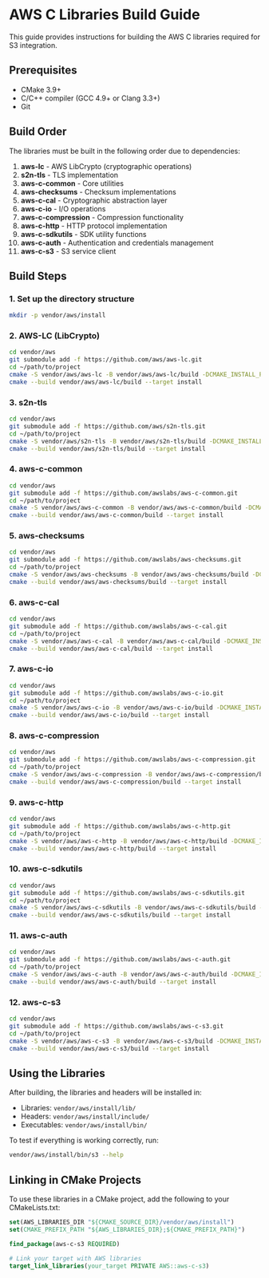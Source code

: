 # AWS C Libraries Build Guide

This guide provides instructions for building the AWS C libraries required for S3 integration.

## Prerequisites

- CMake 3.9+
- C/C++ compiler (GCC 4.9+ or Clang 3.3+)
- Git

## Build Order

The libraries must be built in the following order due to dependencies:

1. **aws-lc** - AWS LibCrypto (cryptographic operations)
2. **s2n-tls** - TLS implementation
3. **aws-c-common** - Core utilities
4. **aws-checksums** - Checksum implementations
5. **aws-c-cal** - Cryptographic abstraction layer
6. **aws-c-io** - I/O operations
7. **aws-c-compression** - Compression functionality
8. **aws-c-http** - HTTP protocol implementation
9. **aws-c-sdkutils** - SDK utility functions
10. **aws-c-auth** - Authentication and credentials management
11. **aws-c-s3** - S3 service client

## Build Steps

### 1. Set up the directory structure

```bash
mkdir -p vendor/aws/install
```

### 2. AWS-LC (LibCrypto)

```bash
cd vendor/aws
git submodule add -f https://github.com/aws/aws-lc.git
cd ~/path/to/project
cmake -S vendor/aws/aws-lc -B vendor/aws/aws-lc/build -DCMAKE_INSTALL_PREFIX=$(pwd)/vendor/aws/install
cmake --build vendor/aws/aws-lc/build --target install
```

### 3. s2n-tls

```bash
cd vendor/aws
git submodule add -f https://github.com/aws/s2n-tls.git
cd ~/path/to/project
cmake -S vendor/aws/s2n-tls -B vendor/aws/s2n-tls/build -DCMAKE_INSTALL_PREFIX=$(pwd)/vendor/aws/install -DCMAKE_PREFIX_PATH=$(pwd)/vendor/aws/install
cmake --build vendor/aws/s2n-tls/build --target install
```

### 4. aws-c-common

```bash
cd vendor/aws
git submodule add -f https://github.com/awslabs/aws-c-common.git
cd ~/path/to/project
cmake -S vendor/aws/aws-c-common -B vendor/aws/aws-c-common/build -DCMAKE_INSTALL_PREFIX=$(pwd)/vendor/aws/install -DCMAKE_PREFIX_PATH=$(pwd)/vendor/aws/install
cmake --build vendor/aws/aws-c-common/build --target install
```

### 5. aws-checksums

```bash
cd vendor/aws
git submodule add -f https://github.com/awslabs/aws-checksums.git
cd ~/path/to/project
cmake -S vendor/aws/aws-checksums -B vendor/aws/aws-checksums/build -DCMAKE_INSTALL_PREFIX=$(pwd)/vendor/aws/install -DCMAKE_PREFIX_PATH=$(pwd)/vendor/aws/install -Daws-c-common_DIR=$(pwd)/vendor/aws/install/lib/cmake/aws-c-common
cmake --build vendor/aws/aws-checksums/build --target install
```

### 6. aws-c-cal

```bash
cd vendor/aws
git submodule add -f https://github.com/awslabs/aws-c-cal.git
cd ~/path/to/project
cmake -S vendor/aws/aws-c-cal -B vendor/aws/aws-c-cal/build -DCMAKE_INSTALL_PREFIX=$(pwd)/vendor/aws/install -DCMAKE_PREFIX_PATH=$(pwd)/vendor/aws/install -Daws-c-common_DIR=$(pwd)/vendor/aws/install/lib/cmake/aws-c-common
cmake --build vendor/aws/aws-c-cal/build --target install
```

### 7. aws-c-io

```bash
cd vendor/aws
git submodule add -f https://github.com/awslabs/aws-c-io.git
cd ~/path/to/project
cmake -S vendor/aws/aws-c-io -B vendor/aws/aws-c-io/build -DCMAKE_INSTALL_PREFIX=$(pwd)/vendor/aws/install -DCMAKE_PREFIX_PATH=$(pwd)/vendor/aws/install -Daws-c-common_DIR=$(pwd)/vendor/aws/install/lib/cmake/aws-c-common -Daws-c-cal_DIR=$(pwd)/vendor/aws/install/lib/cmake/aws-c-cal
cmake --build vendor/aws/aws-c-io/build --target install
```

### 8. aws-c-compression

```bash
cd vendor/aws
git submodule add -f https://github.com/awslabs/aws-c-compression.git
cd ~/path/to/project
cmake -S vendor/aws/aws-c-compression -B vendor/aws/aws-c-compression/build -DCMAKE_INSTALL_PREFIX=$(pwd)/vendor/aws/install -DCMAKE_PREFIX_PATH=$(pwd)/vendor/aws/install -Daws-c-common_DIR=$(pwd)/vendor/aws/install/lib/cmake/aws-c-common
cmake --build vendor/aws/aws-c-compression/build --target install
```

### 9. aws-c-http

```bash
cd vendor/aws
git submodule add -f https://github.com/awslabs/aws-c-http.git
cd ~/path/to/project
cmake -S vendor/aws/aws-c-http -B vendor/aws/aws-c-http/build -DCMAKE_INSTALL_PREFIX=$(pwd)/vendor/aws/install -DCMAKE_PREFIX_PATH=$(pwd)/vendor/aws/install -Daws-c-common_DIR=$(pwd)/vendor/aws/install/lib/cmake/aws-c-common -Daws-c-compression_DIR=$(pwd)/vendor/aws/install/lib/cmake/aws-c-compression -Daws-c-io_DIR=$(pwd)/vendor/aws/install/lib/cmake/aws-c-io
cmake --build vendor/aws/aws-c-http/build --target install
```

### 10. aws-c-sdkutils

```bash
cd vendor/aws
git submodule add -f https://github.com/awslabs/aws-c-sdkutils.git
cd ~/path/to/project
cmake -S vendor/aws/aws-c-sdkutils -B vendor/aws/aws-c-sdkutils/build -DCMAKE_INSTALL_PREFIX=$(pwd)/vendor/aws/install -DCMAKE_PREFIX_PATH=$(pwd)/vendor/aws/install -Daws-c-common_DIR=$(pwd)/vendor/aws/install/lib/cmake/aws-c-common
cmake --build vendor/aws/aws-c-sdkutils/build --target install
```

### 11. aws-c-auth

```bash
cd vendor/aws
git submodule add -f https://github.com/awslabs/aws-c-auth.git
cd ~/path/to/project
cmake -S vendor/aws/aws-c-auth -B vendor/aws/aws-c-auth/build -DCMAKE_INSTALL_PREFIX=$(pwd)/vendor/aws/install -DCMAKE_PREFIX_PATH=$(pwd)/vendor/aws/install -Daws-c-common_DIR=$(pwd)/vendor/aws/install/lib/cmake/aws-c-common -Daws-c-cal_DIR=$(pwd)/vendor/aws/install/lib/cmake/aws-c-cal -Daws-c-io_DIR=$(pwd)/vendor/aws/install/lib/cmake/aws-c-io -Daws-c-http_DIR=$(pwd)/vendor/aws/install/lib/cmake/aws-c-http -Daws-c-sdkutils_DIR=$(pwd)/vendor/aws/install/lib/cmake/aws-c-sdkutils
cmake --build vendor/aws/aws-c-auth/build --target install
```

### 12. aws-c-s3

```bash
cd vendor/aws
git submodule add -f https://github.com/awslabs/aws-c-s3.git
cd ~/path/to/project
cmake -S vendor/aws/aws-c-s3 -B vendor/aws/aws-c-s3/build -DCMAKE_INSTALL_PREFIX=$(pwd)/vendor/aws/install -DCMAKE_PREFIX_PATH=$(pwd)/vendor/aws/install -Daws-c-common_DIR=$(pwd)/vendor/aws/install/lib/cmake/aws-c-common -Daws-c-cal_DIR=$(pwd)/vendor/aws/install/lib/cmake/aws-c-cal -Daws-c-io_DIR=$(pwd)/vendor/aws/install/lib/cmake/aws-c-io -Daws-c-http_DIR=$(pwd)/vendor/aws/install/lib/cmake/aws-c-http -Daws-c-sdkutils_DIR=$(pwd)/vendor/aws/install/lib/cmake/aws-c-sdkutils -Daws-c-auth_DIR=$(pwd)/vendor/aws/install/lib/cmake/aws-c-auth -Daws-checksums_DIR=$(pwd)/vendor/aws/install/lib/cmake/aws-checksums -Daws-c-compression_DIR=$(pwd)/vendor/aws/install/lib/cmake/aws-c-compression
cmake --build vendor/aws/aws-c-s3/build --target install
```

## Using the Libraries

After building, the libraries and headers will be installed in:
- Libraries: `vendor/aws/install/lib/`
- Headers: `vendor/aws/install/include/`
- Executables: `vendor/aws/install/bin/`

To test if everything is working correctly, run:

```bash
vendor/aws/install/bin/s3 --help
```

## Linking in CMake Projects

To use these libraries in a CMake project, add the following to your CMakeLists.txt:

```cmake
set(AWS_LIBRARIES_DIR "${CMAKE_SOURCE_DIR}/vendor/aws/install")
set(CMAKE_PREFIX_PATH "${AWS_LIBRARIES_DIR};${CMAKE_PREFIX_PATH}")

find_package(aws-c-s3 REQUIRED)

# Link your target with AWS libraries
target_link_libraries(your_target PRIVATE AWS::aws-c-s3)
``` 
